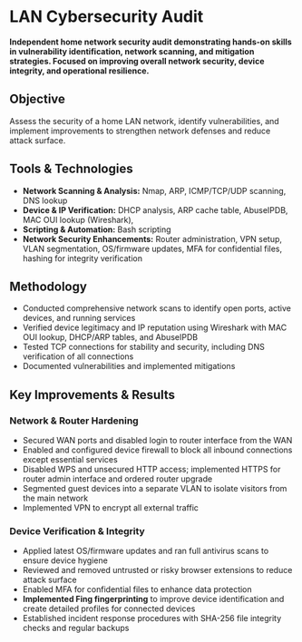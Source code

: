 # LAN Cybersecurity Audit

**Independent home network security audit demonstrating hands-on skills in vulnerability identification, network scanning, and mitigation strategies. Focused on improving overall network security, device integrity, and operational resilience.**

## Objective
Assess the security of a home LAN network, identify vulnerabilities, and implement improvements to strengthen network defenses and reduce attack surface.  

## Tools & Technologies
- **Network Scanning & Analysis:** Nmap, ARP, ICMP/TCP/UDP scanning, DNS lookup  
- **Device & IP Verification:** DHCP analysis, ARP cache table, AbuseIPDB, MAC OUI lookup (Wireshark), 
- **Scripting & Automation:** Bash scripting  
- **Network Security Enhancements:** Router administration, VPN setup, VLAN segmentation, OS/firmware updates, MFA for confidential files, hashing for integrity verification  

## Methodology
- Conducted comprehensive network scans to identify open ports, active devices, and running services  
- Verified device legitimacy and IP reputation using Wireshark with MAC OUI lookup, DHCP/ARP tables, and AbuseIPDB  
- Tested TCP connections for stability and security, including DNS verification of all connections  
- Documented vulnerabilities and implemented mitigations  

## Key Improvements & Results

### Network & Router Hardening
- Secured WAN ports and disabled login to router interface from the WAN  
- Enabled and configured device firewall to block all inbound connections except essential services
- Disabled WPS and unsecured HTTP access; implemented HTTPS for router admin interface and ordered router upgrade  
- Segmented guest devices into a separate VLAN to isolate visitors from the main network  
- Implemented VPN to encrypt all external traffic  

### Device Verification & Integrity
- Applied latest OS/firmware updates and ran full antivirus scans to ensure device hygiene  
- Reviewed and removed untrusted or risky browser extensions to reduce attack surface  
- Enabled MFA for confidential files to enhance data protection  
- **Implemented Fing fingerprinting** to improve device identification and create detailed profiles for connected devices  
- Established incident response procedures with SHA-256 file integrity checks and regular backups  


